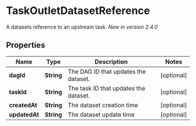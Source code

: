 

# TaskOutletDatasetReference

A datasets reference to an upstream task.  *New in version 2.4.0* 

## Properties

| Name | Type | Description | Notes |
|------------ | ------------- | ------------- | -------------|
|**dagId** | **String** | The DAG ID that updates the dataset. |  [optional] |
|**taskId** | **String** | The task ID that updates the dataset. |  [optional] |
|**createdAt** | **String** | The dataset creation time |  [optional] |
|**updatedAt** | **String** | The dataset update time |  [optional] |



